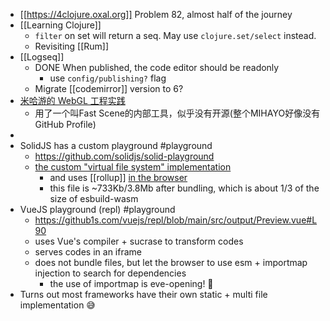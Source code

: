 - [[https://4clojure.oxal.org]] Problem 82, almost half of the journey
- [[Learning Clojure]]
	- `filter` on set will return a seq. May use `clojure.set/select` instead.
	- Revisiting [[Rum]]
- [[Logseq]]
	- DONE When published, the code editor should be readonly
		- use `config/publishing?` flag
	- Migrate [[codemirror]] version to 6?
- [米哈游的 WebGL 工程实践](https://www.infoq.cn/article/MSZQ5EcR5T5QqfAtMf3J)
	- 用了一个叫Fast Scene的内部工具，似乎没有开源(整个MIHAYO好像没有GitHub Profile)
-
- SolidJS has a custom playground #playground
	- https://github.com/solidjs/solid-playground
	- [the custom "virtual file system" implementation](https://github.com/solidjs/solid-playground/blob/master/src/workers/compiler.ts#L69-L132)
		- and uses [[rollup]] [in the browser](https://github.com/solidjs/solid-playground/blob/master/src/workers/compiler.ts#L8)
		- this file is ~733Kb/3.8Mb after bundling, which is about 1/3 of the size of esbuild-wasm
- VueJS playground (repl) #playground
	- https://github1s.com/vuejs/repl/blob/main/src/output/Preview.vue#L90
	- uses Vue's compiler + sucrase to transform codes
	- serves codes in an iframe
	- does not bundle files, but let the browser to use esm + importmap injection to search for dependencies
		- the use of importmap is eve-opening! 🤯
- Turns out most frameworks have their own static + multi file implementation 😅